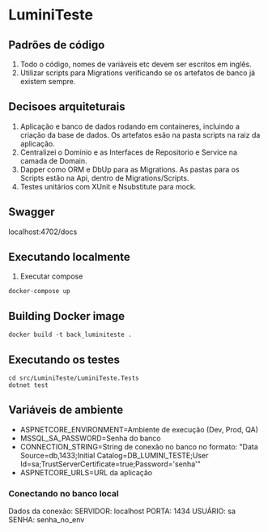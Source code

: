 # LuminiTeste

## Padrões de código
1. Todo o código, nomes de variáveis etc devem ser escritos em inglês.
2. Utilizar scripts para Migrations verificando se os artefatos de banco já existem sempre.

## Decisoes arquiteturais
1. Aplicação e banco de dados rodando em containeres, incluindo a criação da base de dados. Os artefatos esão na pasta scripts na raiz da aplicação.
2. Centralizei o Dominio e as Interfaces de Repositorio e Service na camada de Domain.
3. Dapper como ORM e DbUp para as Migrations. As pastas para os Scripts estão na Api, dentro de Migrations/Scripts.
4. Testes unitários com XUnit e Nsubstitute para mock.

## Swagger
localhost:4702/docs

## Executando localmente
1. Executar compose
```
docker-compose up
```

## Building Docker image
```
docker build -t back_luminiteste .
```

## Executando os testes
````
cd src/LuminiTeste/LuminiTeste.Tests
dotnet test
````

## Variáveis de ambiente
- ASPNETCORE_ENVIRONMENT=Ambiente de execução (Dev, Prod, QA)
- MSSQL_SA_PASSWORD=Senha do banco
- CONNECTION_STRING=String de conexão no banco no formato: "Data Source=db,1433;Initial Catalog=DB_LUMINI_TESTE;User Id=sa;TrustServerCertificate=true;Password='senha'"
- ASPNETCORE_URLS=URL da aplicação

### Conectando no banco local
Dados da conexão:
SERVIDOR: localhost
PORTA: 1434
USUÁRIO: sa
SENHA: senha_no_env